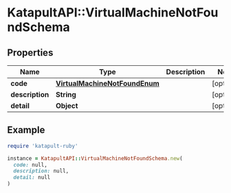 # KatapultAPI::VirtualMachineNotFoundSchema

## Properties

| Name | Type | Description | Notes |
| ---- | ---- | ----------- | ----- |
| **code** | [**VirtualMachineNotFoundEnum**](VirtualMachineNotFoundEnum.md) |  | [optional] |
| **description** | **String** |  | [optional] |
| **detail** | **Object** |  | [optional] |

## Example

```ruby
require 'katapult-ruby'

instance = KatapultAPI::VirtualMachineNotFoundSchema.new(
  code: null,
  description: null,
  detail: null
)
```

